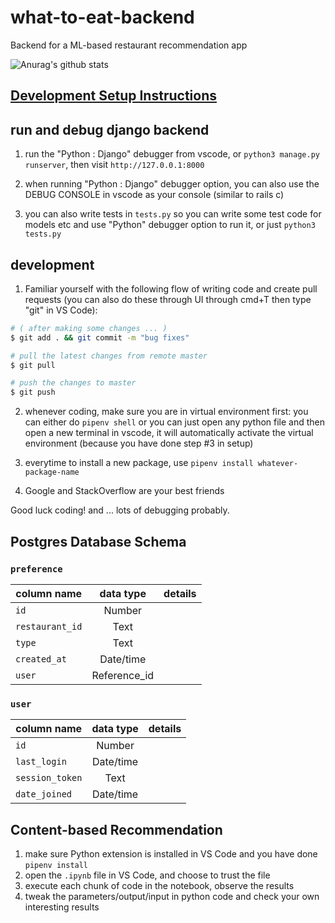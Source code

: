 # what-to-eat-backend

Backend for a ML-based restaurant recommendation app

![Anurag's github stats](https://github-readme-stats.vercel.app/api?username=greatday4april&show_icons=true&theme=radical&count_private=true)


## [Development Setup Instructions](https://github.com/greatday4april/what-to-eat-ml-backend/wiki/Development-Setup)

## run and debug django backend

1. run the "Python : Django" debugger from vscode, or `python3 manage.py runserver`, then visit `http://127.0.0.1:8000`

2. when running "Python : Django" debugger option, you can also use the DEBUG CONSOLE in vscode as your console (similar to rails c)

3. you can also write tests in `tests.py` so you can write some test code for models etc and use "Python" debugger option to run it, or just `python3 tests.py`

## development

1. Familiar yourself with the following flow of writing code and create pull requests (you can also do these through UI through cmd+T then type "git" in VS Code):

```Bash
# ( after making some changes ... )
$ git add . && git commit -m "bug fixes"

# pull the latest changes from remote master
$ git pull

# push the changes to master
$ git push
```

2. whenever coding, make sure you are in virtual environment first: you can either do `pipenv shell` or you can just open any python file and then open a new terminal in vscode, it will automatically activate the virtual environment (because you have done step #3 in setup)

3. everytime to install a new package, use `pipenv install whatever-package-name`

4. Google and StackOverflow are your best friends

Good luck coding! and ... lots of debugging probably.

## Postgres Database Schema

### `preference`

| column name     |  data type   | details |
| --------------- | :----------: | ------: |
| `id`            |    Number    |         |
| `restaurant_id` |     Text     |         |
| `type`          |     Text     |         |
| `created_at`    |  Date/time   |         |
| `user`          | Reference_id |         |

### `user`

| column name     | data type | details |
| --------------- | :-------: | ------: |
| `id`            |  Number   |         |
| `last_login`    | Date/time |         |
| `session_token` |   Text    |         |
| `date_joined`   | Date/time |         |

## Content-based Recommendation

1. make sure Python extension is installed in VS Code and you have done `pipenv install`
2. open the `.ipynb` file in VS Code, and choose to trust the file
3. execute each chunk of code in the notebook, observe the results
4. tweak the parameters/output/input in python code and check your own interesting results
